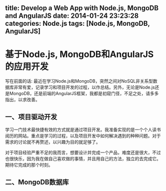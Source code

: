 title: Develop a Web App with Node.js, MongoDB and AngularJS
date: 2014-01-24 23:23:28
categories: Node.js
tags: [Node.js, MongoDB, AngularJS]
---

# 基于Node.js, MongoDB和AngularJS的应用开发

写在前面的话: 最近在学习Node.js和MongoDB，突然之间对NoSQL非关系型数据库非常有爱，记录学习和项目开发的过程，以作总结。另外，无论是Node.js还是MongoDB，还是前端的AngularJS框架，我都是初窥门径，不足之处，请多多指出，以求改善。

<!-- more -->

## 一、项目驱动开发

学习一门技术最快捷有效的方式就是通过项目开发。我准备实现的是一个个人读书阅历的网站。重点是学习的过程，以及项目开发中如何解决遇到的种种问题。对于需求的讨论就不再赘述，以兴趣为目的就足够了。

对于项目经验严重不足的我而言，想要设计并完成一个产品，难度还是很大，不过也很快乐，因为我在做自己喜欢做的事情，并且用自己的方法，独立的去完成它。期待它完成的那个时刻。

## 二、MongoDB数据库


